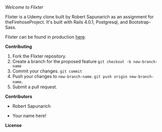 *Welcome to Flixter*

Flixter is a Udemy clone built by Robert Sapunarich as an assignment for theFirehoseProject. It's built with Rails 4.0.1, Postgresql, and Bootstrap-Sass.

Flixter can be found in production [here](http://flixter-robert-sapunarich.herokuapp.com/).

**Contributing**

1. Fork the Flixter repository.
2. Create a branch for the proposed feature `git checkout -b new-branch-name`
3. Commit your changes. `git commit`
4. Push your changes to `new-branch-name`. `git push origin new-branch-name`.
5. Submit a pull request.

**Contributors**

+ Robert Sapunarich

+ Your name here!

**License**

